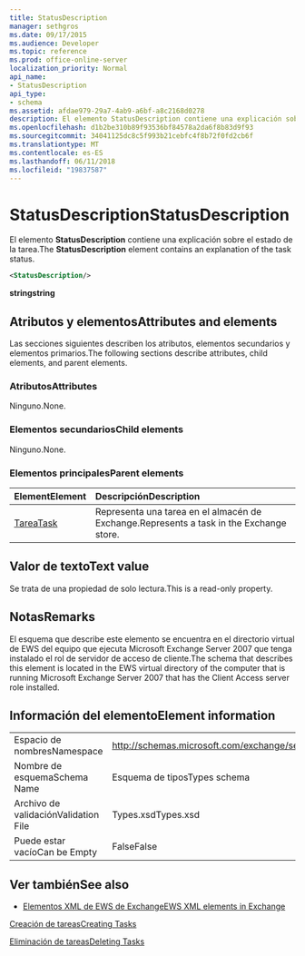 ```yaml
---
title: StatusDescription
manager: sethgros
ms.date: 09/17/2015
ms.audience: Developer
ms.topic: reference
ms.prod: office-online-server
localization_priority: Normal
api_name:
- StatusDescription
api_type:
- schema
ms.assetid: afdae979-29a7-4ab9-a6bf-a8c2168d0278
description: El elemento StatusDescription contiene una explicación sobre el estado de la tarea.
ms.openlocfilehash: d1b2be310b89f93536bf84578a2da6f8b83d9f93
ms.sourcegitcommit: 34041125dc8c5f993b21cebfc4f8b72f0fd2cb6f
ms.translationtype: MT
ms.contentlocale: es-ES
ms.lasthandoff: 06/11/2018
ms.locfileid: "19837587"
---
```

# <a name="statusdescription"></a><span data-ttu-id="438b3-103">StatusDescription</span><span class="sxs-lookup"><span data-stu-id="438b3-103">StatusDescription</span></span>

<span data-ttu-id="438b3-104">El elemento **StatusDescription** contiene una explicación sobre el estado de la tarea.</span><span class="sxs-lookup"><span data-stu-id="438b3-104">The **StatusDescription** element contains an explanation of the task status.</span></span> 
  
```xml
<StatusDescription/>
```

 <span data-ttu-id="438b3-105">**string**</span><span class="sxs-lookup"><span data-stu-id="438b3-105">**string**</span></span>
## <a name="attributes-and-elements"></a><span data-ttu-id="438b3-106">Atributos y elementos</span><span class="sxs-lookup"><span data-stu-id="438b3-106">Attributes and elements</span></span>

<span data-ttu-id="438b3-107">Las secciones siguientes describen los atributos, elementos secundarios y elementos primarios.</span><span class="sxs-lookup"><span data-stu-id="438b3-107">The following sections describe attributes, child elements, and parent elements.</span></span>
  
### <a name="attributes"></a><span data-ttu-id="438b3-108">Atributos</span><span class="sxs-lookup"><span data-stu-id="438b3-108">Attributes</span></span>

<span data-ttu-id="438b3-109">Ninguno.</span><span class="sxs-lookup"><span data-stu-id="438b3-109">None.</span></span>
  
### <a name="child-elements"></a><span data-ttu-id="438b3-110">Elementos secundarios</span><span class="sxs-lookup"><span data-stu-id="438b3-110">Child elements</span></span>

<span data-ttu-id="438b3-111">Ninguno.</span><span class="sxs-lookup"><span data-stu-id="438b3-111">None.</span></span>
  
### <a name="parent-elements"></a><span data-ttu-id="438b3-112">Elementos principales</span><span class="sxs-lookup"><span data-stu-id="438b3-112">Parent elements</span></span>

|<span data-ttu-id="438b3-113">**Element**</span><span class="sxs-lookup"><span data-stu-id="438b3-113">**Element**</span></span>|<span data-ttu-id="438b3-114">**Descripción**</span><span class="sxs-lookup"><span data-stu-id="438b3-114">**Description**</span></span>|
|:-----|:-----|
|[<span data-ttu-id="438b3-115">Tarea</span><span class="sxs-lookup"><span data-stu-id="438b3-115">Task</span></span>](task.md) <br/> |<span data-ttu-id="438b3-116">Representa una tarea en el almacén de Exchange.</span><span class="sxs-lookup"><span data-stu-id="438b3-116">Represents a task in the Exchange store.</span></span>  <br/> |
   
## <a name="text-value"></a><span data-ttu-id="438b3-117">Valor de texto</span><span class="sxs-lookup"><span data-stu-id="438b3-117">Text value</span></span>

<span data-ttu-id="438b3-118">Se trata de una propiedad de solo lectura.</span><span class="sxs-lookup"><span data-stu-id="438b3-118">This is a read-only property.</span></span>
  
## <a name="remarks"></a><span data-ttu-id="438b3-119">Notas</span><span class="sxs-lookup"><span data-stu-id="438b3-119">Remarks</span></span>

<span data-ttu-id="438b3-120">El esquema que describe este elemento se encuentra en el directorio virtual de EWS del equipo que ejecuta Microsoft Exchange Server 2007 que tenga instalado el rol de servidor de acceso de cliente.</span><span class="sxs-lookup"><span data-stu-id="438b3-120">The schema that describes this element is located in the EWS virtual directory of the computer that is running Microsoft Exchange Server 2007 that has the Client Access server role installed.</span></span>
  
## <a name="element-information"></a><span data-ttu-id="438b3-121">Información del elemento</span><span class="sxs-lookup"><span data-stu-id="438b3-121">Element information</span></span>

|||
|:-----|:-----|
|<span data-ttu-id="438b3-122">Espacio de nombres</span><span class="sxs-lookup"><span data-stu-id="438b3-122">Namespace</span></span>  <br/> |http://schemas.microsoft.com/exchange/services/2006/types  <br/> |
|<span data-ttu-id="438b3-123">Nombre de esquema</span><span class="sxs-lookup"><span data-stu-id="438b3-123">Schema Name</span></span>  <br/> |<span data-ttu-id="438b3-124">Esquema de tipos</span><span class="sxs-lookup"><span data-stu-id="438b3-124">Types schema</span></span>  <br/> |
|<span data-ttu-id="438b3-125">Archivo de validación</span><span class="sxs-lookup"><span data-stu-id="438b3-125">Validation File</span></span>  <br/> |<span data-ttu-id="438b3-126">Types.xsd</span><span class="sxs-lookup"><span data-stu-id="438b3-126">Types.xsd</span></span>  <br/> |
|<span data-ttu-id="438b3-127">Puede estar vacío</span><span class="sxs-lookup"><span data-stu-id="438b3-127">Can be Empty</span></span>  <br/> |<span data-ttu-id="438b3-128">False</span><span class="sxs-lookup"><span data-stu-id="438b3-128">False</span></span>  <br/> |
   
## <a name="see-also"></a><span data-ttu-id="438b3-129">Ver también</span><span class="sxs-lookup"><span data-stu-id="438b3-129">See also</span></span>



- [<span data-ttu-id="438b3-130">Elementos XML de EWS de Exchange</span><span class="sxs-lookup"><span data-stu-id="438b3-130">EWS XML elements in Exchange</span></span>](ews-xml-elements-in-exchange.md)


[<span data-ttu-id="438b3-131">Creación de tareas</span><span class="sxs-lookup"><span data-stu-id="438b3-131">Creating Tasks</span></span>](http://msdn.microsoft.com/library/0ef97334-e8a0-4f67-a23a-dd9e2bbad49f%28Office.15%29.aspx)
  
[<span data-ttu-id="438b3-132">Eliminación de tareas</span><span class="sxs-lookup"><span data-stu-id="438b3-132">Deleting Tasks</span></span>](http://msdn.microsoft.com/library/a3d7e25f-8a35-4901-b1d9-d31f418ab340%28Office.15%29.aspx)

